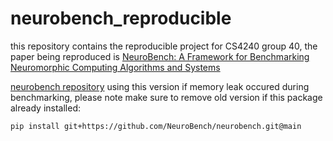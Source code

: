 # neurobench_reproducible

this repository contains the reproducible project for CS4240 group 40, the paper being reproduced is [NeuroBench: A Framework for Benchmarking
Neuromorphic Computing Algorithms and Systems](https://arxiv.org/abs/2304.04640)

[neurobench repository](https://github.com/neurobench/neurobench)
using this version if memory leak occured during benchmarking, please note make sure to remove old version if this package already installed:
```shell
pip install git+https://github.com/NeuroBench/neurobench.git@main
```
